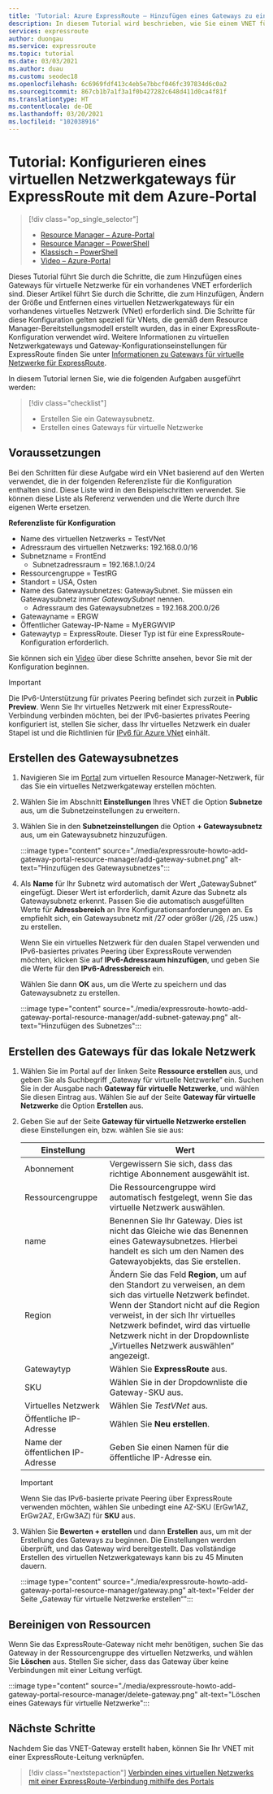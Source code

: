 ```yaml
---
title: 'Tutorial: Azure ExpressRoute – Hinzufügen eines Gateways zu einem VNET (Azure-Portal)'
description: In diesem Tutorial wird beschrieben, wie Sie einem VNET für ExpressRoute über das Azure-Portal ein Gateway für virtuelle Netzwerke hinzufügen.
services: expressroute
author: duongau
ms.service: expressroute
ms.topic: tutorial
ms.date: 03/03/2021
ms.author: duau
ms.custom: seodec18
ms.openlocfilehash: 6c6969fdf413c4eb5e7bbcf046fc397834d6c0a2
ms.sourcegitcommit: 867cb1b7a1f3a1f0b427282c648d411d0ca4f81f
ms.translationtype: HT
ms.contentlocale: de-DE
ms.lasthandoff: 03/20/2021
ms.locfileid: "102038916"
---
```

# <a name="tutorial-configure-a-virtual-network-gateway-for-expressroute-using-the-azure-portal"></a>Tutorial: Konfigurieren eines virtuellen Netzwerkgateways für ExpressRoute mit dem Azure-Portal
> [!div class="op_single_selector"]
> * [Resource Manager – Azure-Portal](expressroute-howto-add-gateway-portal-resource-manager.md)
> * [Resource Manager – PowerShell](expressroute-howto-add-gateway-resource-manager.md)
> * [Klassisch – PowerShell](expressroute-howto-add-gateway-classic.md)
> * [Video – Azure-Portal](https://azure.microsoft.com/documentation/videos/azure-expressroute-how-to-create-a-vpn-gateway-for-your-virtual-network)
> 

Dieses Tutorial führt Sie durch die Schritte, die zum Hinzufügen eines Gateways für virtuelle Netzwerke für ein vorhandenes VNET erforderlich sind. Dieser Artikel führt Sie durch die Schritte, die zum Hinzufügen, Ändern der Größe und Entfernen eines virtuellen Netzwerkgateways für ein vorhandenes virtuelles Netzwerk (VNet) erforderlich sind. Die Schritte für diese Konfiguration gelten speziell für VNets, die gemäß dem Resource Manager-Bereitstellungsmodell erstellt wurden, das in einer ExpressRoute-Konfiguration verwendet wird. Weitere Informationen zu virtuellen Netzwerkgateways und Gateway-Konfigurationseinstellungen für ExpressRoute finden Sie unter [Informationen zu Gateways für virtuelle Netzwerke für ExpressRoute](expressroute-about-virtual-network-gateways.md). 

In diesem Tutorial lernen Sie, wie die folgenden Aufgaben ausgeführt werden:
> [!div class="checklist"]
> - Erstellen Sie ein Gatewaysubnetz.
> - Erstellen eines Gateways für virtuelle Netzwerke

## <a name="prerequisites"></a>Voraussetzungen

Bei den Schritten für diese Aufgabe wird ein VNet basierend auf den Werten verwendet, die in der folgenden Referenzliste für die Konfiguration enthalten sind. Diese Liste wird in den Beispielschritten verwendet. Sie können diese Liste als Referenz verwenden und die Werte durch Ihre eigenen Werte ersetzen.

**Referenzliste für Konfiguration**

* Name des virtuellen Netzwerks = TestVNet
* Adressraum des virtuellen Netzwerks: 192.168.0.0/16
* Subnetzname = FrontEnd 
    * Subnetzadressraum = 192.168.1.0/24
* Ressourcengruppe = TestRG
* Standort = USA, Osten
* Name des Gatewaysubnetzes: GatewaySubnet. Sie müssen ein Gatewaysubnetz immer *GatewaySubnet* nennen.
    * Adressraum des Gatewaysubnetzes = 192.168.200.0/26
* Gatewayname = ERGW
* Öffentlicher Gateway-IP-Name = MyERGWVIP
* Gatewaytyp = ExpressRoute. Dieser Typ ist für eine ExpressRoute-Konfiguration erforderlich.

Sie können sich ein [Video](https://azure.microsoft.com/documentation/videos/azure-expressroute-how-to-create-a-vpn-gateway-for-your-virtual-network) über diese Schritte ansehen, bevor Sie mit der Konfiguration beginnen.

> [!IMPORTANT]
> Die IPv6-Unterstützung für privates Peering befindet sich zurzeit in **Public Preview**. Wenn Sie Ihr virtuelles Netzwerk mit einer ExpressRoute-Verbindung verbinden möchten, bei der IPv6-basiertes privates Peering konfiguriert ist, stellen Sie sicher, dass Ihr virtuelles Netzwerk ein dualer Stapel ist und die Richtlinien für [IPv6 für Azure VNet](https://docs.microsoft.com/azure/virtual-network/ipv6-overview) einhält.
> 
> 

## <a name="create-the-gateway-subnet"></a>Erstellen des Gatewaysubnetzes

1. Navigieren Sie im [Portal](https://portal.azure.com) zum virtuellen Resource Manager-Netzwerk, für das Sie ein virtuelles Netzwerkgateway erstellen möchten.
1. Wählen Sie im Abschnitt **Einstellungen** Ihres VNET die Option **Subnetze** aus, um die Subnetzeinstellungen zu erweitern.
1. Wählen Sie in den **Subnetzeinstellungen** die Option **+ Gatewaysubnetz** aus, um ein Gatewaysubnetz hinzuzufügen. 
   
    :::image type="content" source="./media/expressroute-howto-add-gateway-portal-resource-manager/add-gateway-subnet.png" alt-text="Hinzufügen des Gatewaysubnetzes":::

1. Als **Name** für Ihr Subnetz wird automatisch der Wert „GatewaySubnet“ eingefügt. Dieser Wert ist erforderlich, damit Azure das Subnetz als Gatewaysubnetz erkennt. Passen Sie die automatisch ausgefüllten Werte für **Adressbereich** an Ihre Konfigurationsanforderungen an. Es empfiehlt sich, ein Gatewaysubnetz mit /27 oder größer (/26, /25 usw.) zu erstellen.

    Wenn Sie ein virtuelles Netzwerk für den dualen Stapel verwenden und IPv6-basiertes privates Peering über ExpressRoute verwenden möchten, klicken Sie auf **IPv6-Adressraum hinzufügen**, und geben Sie die Werte für den **IPv6-Adressbereich** ein.

    Wählen Sie dann **OK** aus, um die Werte zu speichern und das Gatewaysubnetz zu erstellen.

    :::image type="content" source="./media/expressroute-howto-add-gateway-portal-resource-manager/add-subnet-gateway.png" alt-text="Hinzufügen des Subnetzes":::

## <a name="create-the-virtual-network-gateway"></a>Erstellen des Gateways für das lokale Netzwerk

1. Wählen Sie im Portal auf der linken Seite **Ressource erstellen** aus, und geben Sie als Suchbegriff „Gateway für virtuelle Netzwerke“ ein. Suchen Sie in der Ausgabe nach **Gateway für virtuelle Netzwerke**, und wählen Sie diesen Eintrag aus. Wählen Sie auf der Seite **Gateway für virtuelle Netzwerke** die Option **Erstellen** aus.
1. Geben Sie auf der Seite **Gateway für virtuelle Netzwerke erstellen** diese Einstellungen ein, bzw. wählen Sie sie aus:

    | Einstellung | Wert |
    | --------| ----- |
    | Abonnement | Vergewissern Sie sich, dass das richtige Abonnement ausgewählt ist. |
    | Ressourcengruppe | Die Ressourcengruppe wird automatisch festgelegt, wenn Sie das virtuelle Netzwerk auswählen. | 
    | name | Benennen Sie Ihr Gateway. Dies ist nicht das Gleiche wie das Benennen eines Gatewaysubnetzes. Hierbei handelt es sich um den Namen des Gatewayobjekts, das Sie erstellen.|
    | Region | Ändern Sie das Feld **Region**, um auf den Standort zu verweisen, an dem sich das virtuelle Netzwerk befindet. Wenn der Standort nicht auf die Region verweist, in der sich Ihr virtuelles Netzwerk befindet, wird das virtuelle Netzwerk nicht in der Dropdownliste „Virtuelles Netzwerk auswählen“ angezeigt. |
    | Gatewaytyp | Wählen Sie **ExpressRoute** aus.|
    | SKU | Wählen Sie in der Dropdownliste die Gateway-SKU aus. |
    | Virtuelles Netzwerk | Wählen Sie *TestVNet* aus. |
    | Öffentliche IP-Adresse | Wählen Sie **Neu erstellen**.|
    | Name der öffentlichen IP-Adresse | Geben Sie einen Namen für die öffentliche IP-Adresse ein. |

    > [!IMPORTANT]
    > Wenn Sie das IPv6-basierte private Peering über ExpressRoute verwenden möchten, wählen Sie unbedingt eine AZ-SKU (ErGw1AZ, ErGw2AZ, ErGw3AZ) für **SKU** aus.
    > 
    > 

1. Wählen Sie **Bewerten + erstellen** und dann **Erstellen** aus, um mit der Erstellung des Gateways zu beginnen. Die Einstellungen werden überprüft, und das Gateway wird bereitgestellt. Das vollständige Erstellen des virtuellen Netzwerkgateways kann bis zu 45 Minuten dauern.

    :::image type="content" source="./media/expressroute-howto-add-gateway-portal-resource-manager/gateway.png" alt-text="Felder der Seite „Gateway für virtuelle Netzwerke erstellen“":::

## <a name="clean-up-resources"></a>Bereinigen von Ressourcen

Wenn Sie das ExpressRoute-Gateway nicht mehr benötigen, suchen Sie das Gateway in der Ressourcengruppe des virtuellen Netzwerks, und wählen Sie **Löschen** aus. Stellen Sie sicher, dass das Gateway über keine Verbindungen mit einer Leitung verfügt.

:::image type="content" source="./media/expressroute-howto-add-gateway-portal-resource-manager/delete-gateway.png" alt-text="Löschen eines Gateways für virtuelle Netzwerke":::

## <a name="next-steps"></a>Nächste Schritte
Nachdem Sie das VNET-Gateway erstellt haben, können Sie Ihr VNET mit einer ExpressRoute-Leitung verknüpfen. 

> [!div class="nextstepaction"]
> [Verbinden eines virtuellen Netzwerks mit einer ExpressRoute-Verbindung mithilfe des Portals](expressroute-howto-linkvnet-portal-resource-manager.md)

